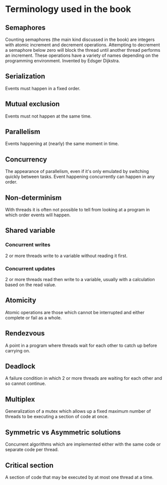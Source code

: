 # Terminology used in the book

## Semaphores
Counting semaphores (the main kind discussed in the book) are integers with atomic increment and decrement operations. Attempting to decrement a semaphore below zero will block the thread until another thread performs an increment. These operations have a variety of names depending on the programming environment. Invented by Edsger Dijkstra.

## Serialization
Events must happen in a fixed order.

## Mutual exclusion
Events must not happen at the same time.

## Parallelism
Events happening at (nearly) the same moment in time.

## Concurrency
The appearance of parallelism, even if it's only emulated by switching quickly between tasks. Event happening concurrently can happen in any order.

## Non-determinism
With threads it is often not possible to tell from looking at a program in which order events will happen.

## Shared variable

### Concurrent writes
2 or more threads write to a variable without reading it first.

### Concurrent updates
2 or more threads read then write to a variable, usually with a calculation based on the read value.

## Atomicity
Atomic operations are those which cannot be interrupted and either complete or fail as a whole.

## Rendezvous
A point in a program where threads wait for each other to catch up before carrying on.

## Deadlock
A failure condition in which 2 or more threads are waiting for each other and so cannot continue.

## Multiplex
Generalization of a mutex which allows up a fixed maximum number of threads to be executing a section of code at once.

## Symmetric vs Asymmetric solutions
Concurrent algorithms which are implemented either with the same code or separate code per thread.

## Critical section
A section of code that may be executed by at most one thread at a time.
